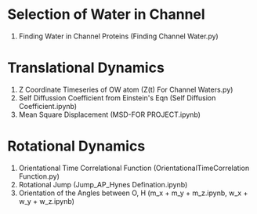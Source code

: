 # Selection of Water in Channel
1. Finding Water in Channel Proteins (Finding Channel Water.py)
# Translational Dynamics
1. Z Coordinate Timeseries of OW atom (Z(t) For Channel Waters.py)
2. Self Diffussion Coefficient from Einstein's Eqn (Self Diffusion Coefficient.ipynb)
3. Mean Square Displacement (MSD-FOR PROJECT.ipynb)
# Rotational Dynamics
1. Orientational Time Correlational Function (OrientationalTimeCorrelation Function.py)
2. Rotational Jump (Jump_AP_Hynes Defination.ipynb)
3. Orientation of the Angles between O, H (m_x + m_y + m_z.ipynb, w_x + w_y + w_z.ipynb)
